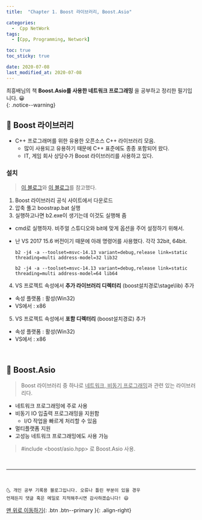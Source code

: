 ```yaml
---
title:  "Chapter 1. Boost 라이브러리, Boost.Asio" 

categories:
  -  Cpp NetWork 
tags:
  - [Cpp, Programming, Network]

toc: true
toc_sticky: true

date: 2020-07-08
last_modified_at: 2020-07-08
---
```


최흥배님의 책 **Boost.Asio를 사용한 네트워크 프로그래밍** 을 공부하고 정리한 필기입니다. 😀  
{: .notice--warning}


## 🔔 Boost 라이브러리

- C++ 프로그래머를 위한 유용한 오픈소스 C++ 라이브러리 모음.
  - 많이 사용되고 유용하기 때문에 C++ 표준에도 종종 포함되어 왔다.
  - IT, 게임 회사 상당수가 Boost 라이브러리를 사용하고 있다. 

### 설치

> [이 블로그](https://velog.io/@underlier12/C-17-Boost.Asio-%EA%B0%9C%EC%9A%94-%EB%B0%8F-%EC%84%A4%EC%B9%98)와 [이 블로그](https://wendys.tistory.com/115)를 참고했다. 

1. Boost 라이브러리 공식 사이트에서 다운로드
2. 압축 풀고 boostrap.bat 실행
3. 실행하고나면 b2.exe이 생기는데 이것도 실행해 줌
  - cmd로 실행하자. 비주얼 스튜디오와 bit에 맞게 옵션을 주어 설정하기 위해서.
  - 난 VS 2017 15.6 버전이기 때문에 아래 명령어를 사용했다. 각각 32bit, 64bit.

    ```
    b2 -j4 -a --toolset=msvc-14.13 variant=debug,release link=static threading=multi address-model=32 lib32

    b2 -j4 -a --toolset=msvc-14.13 variant=debug,release link=static threading=multi address-model=64 lib64
    ``` 
4. VS 프로젝트 속성에서 **추가 라이브러리 디렉터리** (boost설치경로\stage\lib) 추가
  - 속성 플랫폼 : 활성(Win32)
  - VS에서 : x86
5. VS 프로젝트 속성에서 **포함 디렉터리** (boost설치경로) 추가
  - 속성 플랫폼 : 활성(Win32)
  - VS에서 : x86


<br>

## 🔔 Boost.Asio

> Boost 라이브러리 중 하나로 <u>네트워크, 비동기 프로그래밍</u>과 관련 있는 라이브러리다.

- 네트워크 프로그래밍에 주로 사용
- 비동기 IO 입출력 프로그래밍을 지원함
  - I/O 작업을 빠르게 처리할 수 있음
- 멀티플랫폼 지원
- 고성능 네트워크 프로그래밍에도 사용 가능

> #include \<boost/asio.hpp> 로 Boost.Asio 사용.

<br>


***
<br>

    🌜 개인 공부 기록용 블로그입니다. 오류나 틀린 부분이 있을 경우 
    언제든지 댓글 혹은 메일로 지적해주시면 감사하겠습니다! 😄

[맨 위로 이동하기](#){: .btn .btn--primary }{: .align-right}